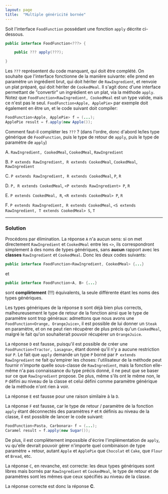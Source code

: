```yaml
---
layout: page
title:  "Multiple généricité bornée"
---
```


Soit l'interface `FoodFunction` possédant une fonction `apply` décrite ci-dessous.
```java
public interface FoodFunction<???> {

    public ??? apply(???);

}
```

Les `???` représentent du code manquant, qui doit être complété. On souhaite que l'interface fonctionne de la manière suivante: elle prend en paramètre un ingrédient brut, qui doit hériter de `RawIngredient`, et renvoie un plat préparé, qui doit hériter de `CookedMeal`. Il s'agit donc d'une interface permettant de "convertir" un ingrédient en un plat, via la méthode `apply`. Notez que `FoodFunction<RawIngredient, CookedMeal` est un type valide, mais ce n'est pas le seul. `FoodFunction<Apple, ApplePie>` par exemple doit également en être un, et le code suivant doit compiler:
```java
FoodFunction<Apple, ApplePie> f = (...);
ApplePie result = f.apply(new Apple());
```
Comment faut-il compléter les `???` ? (dans l'ordre, donc d'abord le/les type générique de `FoodFunction`, puis le type de retour de `apply`, puis le type de paramètre de `apply`)

A. `RawIngredient, CookedMeal`, `CookedMeal`, `RawIngredient`

B. `P extends RawIngredient, R extends CookedMeal`, `CookedMeal`, `RawIngredient`

C. `P extends RawIngredient, R extends CookedMeal`, `P`, `R`

D. `P, R extends CookedMeal`, `<P extends RawIngredient> P`, `R`

E. `P extends CookedMeal, R`, `<R extends CookedMeal> P`, `R`

F. `P extends RawIngredient, R extends CookedMeal`, `<S extends RawIngredient, T extends CookedMeal> S`, `T`


***

### Solution

Procédons par élimination. La réponse `A` n'a aucun sens: si on met directement `RawIngredient` et `CookedMeal` entre les `<>`, ils correspondront simplement à des noms de types génériques, sans **aucun** rapport avec les **classes** `RawIngredient` et `CookedMeal`. Donc les deux codes suivants:
```java
public interface FoodFunction<RawIngredient, CookedMeal> {...}
```
et
```java
public interface FoodFunction<A, B> {...}
```
sont **complètement** (!!!) équivalents, la seule différente étant les noms des types génériques.

Les types génériques de la réponse `B` sont déjà bien plus corrects, malheureusement le type de retour de la fonction ainsi que le type de paramètre sont trop généraux: admettons que nous avons une `FoodFunction<Orange, OrangeJuice>`, il est possible de lui donner un `Steak` en paramètre, et on ne peut rien récupérer de plus précis qu'un `CookedMeal`, malgré le fait qu'on souhaiterait pouvoir récupérer un `OrangeJuice`.

La réponse `D` est fausse, puisqu'il est possible de créer une `FoodFunction<Tractor, Lasagna>`, étant donné qu'il n'y a aucune restriction sur `P`. Le fait que `apply` demande un type `P` borné par `P extends RawIngredient` ne fait qu'empirer les choses: l'utilisateur de la méthode peut fournir n'importe quelle sous-classe de `RawIngredient`, mais la fonction elle-même n'a pas connaissance du type précis donné, il ne peut que se baser sur ce que `RawIngredient` propose. De plus, même s'ils ont le même non, le `P` défini au niveau de la classe et celui défini comme paramètre générique de la méthode n'ont rien à voir.


La réponse `E` est fausse pour une raison similaire à la `D`.

La réponse `F` est fausse, car le type de retour / paramètre de la fonction `apply` étant déconnectés des paramètres `P` et `R` définis au niveau de la classe, il est possible de lancer le code suivant:

```java
FoodFunction<Pasta, Carbonara> f = (...);
Caramel result = f.apply(new Sugar());
```

De plus, il est complètement impossible d'écrire l'implémentation de `apply`, vu qu'elle devrait pouvoir gérer n'importe quel combinaison de type paramètre + retour, autant `Apple` et `ApplePie` que `Chocolat` et `Cake`, que `Flour` et `Bread`, etc.

La réponse `C`, en revanche, est correcte: les deux types génériques sont libres mais bornés par `RawIngredient` et `CookedMeal`, le type de retour et de paramètres sont les mêmes que ceux spécifiés au niveau de la classe.

La réponse correcte est donc la réponse **C**.